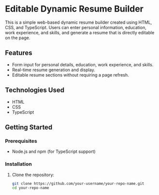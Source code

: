 # Editable Dynamic Resume Builder

This is a simple web-based dynamic resume builder created using HTML, CSS, and TypeScript. Users can enter personal information, education, work experience, and skills, and generate a resume that is directly editable on the page.

## Features
- Form input for personal details, education, work experience, and skills.
- Real-time resume generation and display.
- Editable resume sections without requiring a page refresh.

## Technologies Used
- HTML
- CSS
- TypeScript

## Getting Started

### Prerequisites
- Node.js and npm (for TypeScript support)

### Installation
1. Clone the repository:
   ```bash
   git clone https://github.com/your-username/your-repo-name.git
   cd your-repo-name
